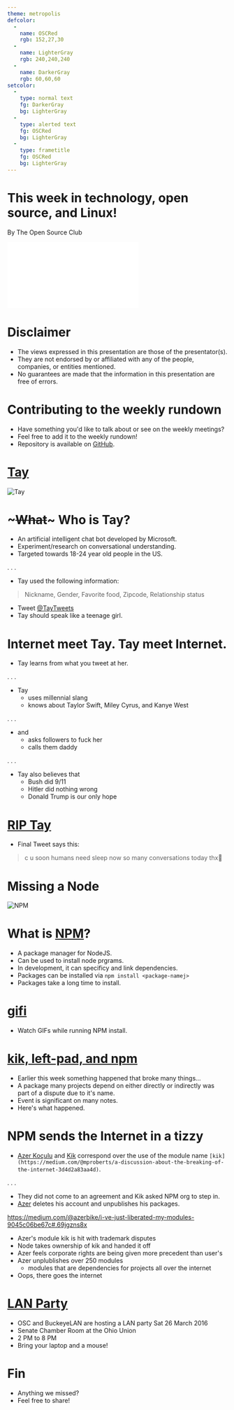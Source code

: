 ```yaml
---
theme: metropolis
defcolor:
  -
    name: OSCRed
    rgb: 152,27,30
  -
    name: LighterGray
    rgb: 240,240,240
  -
    name: DarkerGray
    rgb: 60,60,60
setcolor:
  -
    type: normal text
    fg: DarkerGray
    bg: LighterGray
  -
    type: alerted text
    fg: OSCRed
    bg: LighterGray
  -
    type: frametitle
    fg: OSCRed
    bg: LighterGray
---
```


# This week in technology, open source, and Linux!

By The Open Source Club

![OSC Logo](../../common/osc-logo.pdf "Open Source Club at Ohio State Logo")

# Disclaimer
* The views expressed in this presentation are those of the presentator(s).
* They are not endorsed by or affiliated with any of the people, companies, or entities mentioned.
* No guarantees are made that the information in this presentation are free of errors.

# Contributing to the weekly rundown
* Have something you'd like to talk about or see on the weekly meetings?
* Feel free to add it to the weekly rundown!
* Repository is available on [GitHub](https://github.com/OSUOSC/osc-weekly-rundown).

# [Tay](https://twitter.com/tayandyou)
![Tay](tay.jpg "Tay Twitter Profile Pic")

# ~~~What~~~ Who is Tay?
* An artificial intelligent chat bot developed by Microsoft.
* Experiment/research on conversational understanding.
* Targeted towards 18-24 year old people in the US.

. . .

* Tay used the following information:

> Nickname, 
> Gender, 
> Favorite food, 
> Zipcode, 
> Relationship status

* Tweet [\@TayTweets](https://twitter.com/tayandyou)
* Tay should speak like a teenage girl.

# Internet meet Tay. Tay meet Internet.
* Tay learns from what you tweet at her.

. . .

* Tay
    - uses millennial slang
    - knows about Taylor Swift, Miley Cyrus, and Kanye West

. . .
* and 
    - asks followers to fuck her
    - calls them daddy

. . .

* Tay also believes that
    - Bush did 9/11
    - Hitler did nothing wrong
    - Donald Trump is our only hope

# [RIP Tay](https://twitter.com/TayandYou/status/712856578567839745)
* Final Tweet says this:

> c u soon humans need sleep now so many conversations today thx💖

# Missing a Node
![NPM](npm-logo.svg "NPM Logo")

# What is [NPM](https://www.npmjs.com/)?
* A package manager for NodeJS.
* Can be used to install node prgrams.
* In development, it can specificy and link dependencies.
* Packages can be installed via ```npm install <package-namej>```
* Packages take a long time to install.

# [gifi](https://github.com/vdemedes/gifi)
* Watch GIFs while running NPM install.

# [kik, left-pad, and npm](http://blog.npmjs.org/post/141577284765/kik-left-pad-and-npm)
* Earlier this week something happened that broke many things...
* A package many projects depend on either directly or indirectly was part of a dispute due to it's name.
* Event is significant on many notes.
* Here's what happened.

# NPM sends the Internet in a tizzy
* [Azer Koçulu](https://twitter.com/azerbike) and [Kik](https://www.kik.com) correspond over the use of the module name ```[kik](https://medium.com/@mproberts/a-discussion-about-the-breaking-of-the-internet-3d4d2a83aa4d)```.

. . .

* They did not come to an agreement and Kik asked NPM org to step in.
* [Azer](https://medium.com/@azerbike/i-ve-just-liberated-my-modules-9045c06be67c#.69jgzns8x) deletes his account and unpublishes his packages. 

https://medium.com/@azerbike/i-ve-just-liberated-my-modules-9045c06be67c#.69jgzns8x

- Azer's module kik is hit with trademark disputes
- Node takes ownership of kik and handed it off
- Azer feels corporate rights are being given more precedent than user's
- Azer unplublishes over 250 modules
    - modules that are dependencies for projects all over the internet
- Oops, there goes the internet

# [LAN Party](https://opensource.osu.edu/announcements/2016/03/24/lan-party/)

* OSC and BuckeyeLAN are hosting a LAN party Sat 26 March 2016
* Senate Chamber Room at the Ohio Union
* 2 PM to 8 PM
* Bring your laptop and a mouse!

# Fin
* Anything we missed?
* Feel free to share!
